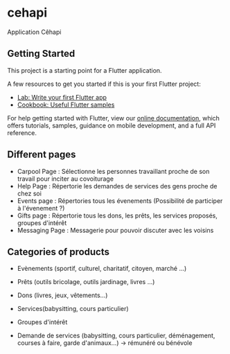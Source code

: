# cehapi

Application Cêhapi

## Getting Started

This project is a starting point for a Flutter application.

A few resources to get you started if this is your first Flutter project:

- [Lab: Write your first Flutter app](https://flutter.dev/docs/get-started/codelab)
- [Cookbook: Useful Flutter samples](https://flutter.dev/docs/cookbook)

For help getting started with Flutter, view our
[online documentation](https://flutter.dev/docs), which offers tutorials,
samples, guidance on mobile development, and a full API reference.

## Different pages

- Carpool Page : Sélectionne les personnes travaillant proche de son travail pour inciter au covoiturage
- Help Page : Répertorie les demandes de services des gens proche de chez soi 
- Events page : Répertories tous les évenements (Possibilité de participer à l'évenement ?)
- Gifts page : Répertorie tous les dons, les prêts, les services proposés, groupes d'intérêt
- Messaging Page : Messagerie pour pouvoir discuter avec les voisins

## Categories of products

- Evènements (sportif, culturel, charitatif, citoyen, marché ...)
- Prêts (outils bricolage, outils jardinage, livres ...)
- Dons (livres, jeux, vêtements...)
- Services(babysitting, cours particulier)
- Groupes d'intérêt

- Demande de services (babysitting, cours particulier, déménagement, courses à faire, garde d'animaux...) -> rémunéré ou bénévole